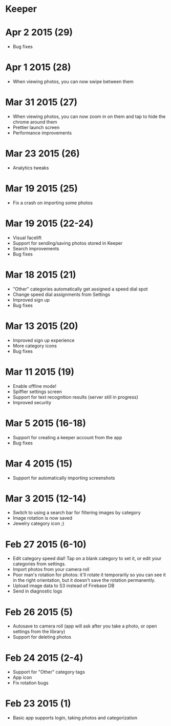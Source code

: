 # Keeper

# Apr 2 2015 (29)

- Bug fixes

# Apr 1 2015 (28)

- When viewing photos, you can now swipe between them

# Mar 31 2015 (27)

- When viewing photos, you can now zoom in on them and tap to hide the chrome around them
- Prettier launch screen
- Performance improvements

# Mar 23 2015 (26)

- Analytics tweaks

# Mar 19 2015 (25)

- Fix a crash on importing some photos

# Mar 19 2015 (22-24)

- Visual facelift
- Support for sending/saving photos stored in Keeper
- Search improvements
- Bug fixes

# Mar 18 2015 (21)

- "Other" categories automatically get assigned a speed dial spot
- Change speed dial assignments from Settings
- Improved sign up
- Bug fixes

# Mar 13 2015 (20)

- Improved sign up experience
- More category icons
- Bug fixes

# Mar 11 2015 (19)

- Enable offline mode!
- Spiffier settings screen
- Support for text recognition results (server still in progress)
- Improved security

# Mar 5 2015 (16-18)

- Support for creating a keeper account from the app
- Bug fixes

# Mar 4 2015 (15)

- Support for automatically importing screenshots

# Mar 3 2015 (12-14)

- Switch to using a search bar for filtering images by category
- Image rotation is now saved
- Jewelry category icon ;)

# Feb 27 2015 (6-10)

- Edit category speed dial! Tap on a blank category to set it, or edit your categories from settings.
- Import photos from your camera roll
- Poor man's rotation for photos: it'll rotate it temporarily so you can see it in the right orientation, but it doesn't save the rotation permanently.
- Upload image data to S3 instead of Firebase DB
- Send in diagnostic logs

# Feb 26 2015 (5)

- Autosave to camera roll (app will ask after you take a photo, or open settings from the library)
- Support for deleting photos

# Feb 24 2015 (2-4)

- Support for "Other" category tags
- App icon
- Fix rotation bugs

# Feb 23 2015 (1)

- Basic app supports login, taking photos and categorization